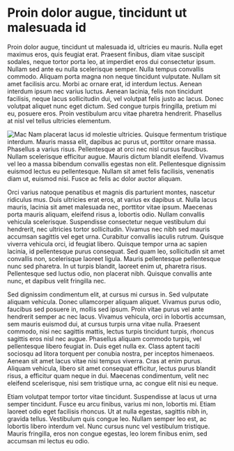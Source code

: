 # Proin dolor augue, tincidunt ut malesuada id
Proin dolor augue, tincidunt ut malesuada id, ultricies eu mauris. Nulla eget maximus eros, quis feugiat erat. Praesent finibus, diam vitae suscipit sodales, neque tortor porta leo, at imperdiet eros dui consectetur ipsum. Nullam sed ante eu nulla scelerisque semper. Nulla tempus convallis commodo. Aliquam porta magna non neque tincidunt vulputate. Nullam sit amet facilisis arcu. Morbi ac ornare erat, id interdum lectus. Aenean interdum ipsum nec varius luctus. Aenean lacinia, felis non tincidunt facilisis, neque lacus sollicitudin dui, vel volutpat felis justo ac lacus. Donec volutpat aliquet nunc eget dictum. Sed congue turpis fringilla, pretium mi eu, posuere eros. Proin vestibulum arcu vitae pharetra hendrerit. Phasellus at nisl vel tellus ultricies elementum.

![Mac](https://images.unsplash.com/photo-1593642532454-e138e28a63f4?ixlib=rb-1.2.1&dpr=2&auto=format&fit=crop&w=525&q=60 "Mac Title")
Nam placerat lacus id molestie ultricies. Quisque fermentum tristique interdum. Mauris massa elit, dapibus ac purus ut, porttitor ornare massa. Phasellus a varius risus. Pellentesque at orci nec nisl cursus faucibus. Nullam scelerisque efficitur augue. Mauris dictum blandit eleifend. Vivamus vel leo a massa bibendum convallis egestas non elit. Pellentesque dignissim euismod lectus eu pellentesque. Nullam sit amet felis facilisis, venenatis diam ut, euismod nisi. Fusce ac felis ac dolor auctor aliquam.

Orci varius natoque penatibus et magnis dis parturient montes, nascetur ridiculus mus. Duis ultricies erat eros, at varius ex dapibus ut. Nulla lacus mauris, lacinia sit amet malesuada nec, porttitor vitae ipsum. Maecenas porta mauris aliquam, eleifend risus a, lobortis odio. Nullam convallis vehicula scelerisque. Suspendisse consectetur neque vestibulum dui hendrerit, nec ultricies tortor sollicitudin. Vivamus nec nibh sed mauris accumsan sagittis vel eget urna. Curabitur convallis iaculis rutrum. Quisque viverra vehicula orci, id feugiat libero. Quisque tempor urna ac sapien lacinia, id pellentesque purus consequat. Sed quam leo, sollicitudin sit amet convallis non, scelerisque laoreet ligula. Mauris pellentesque pellentesque nunc sed pharetra. In ut turpis blandit, laoreet enim ut, pharetra risus. Pellentesque sed luctus odio, non placerat nibh. Quisque convallis ante nunc, et dapibus velit fringilla nec.

Sed dignissim condimentum elit, at cursus mi cursus in. Sed vulputate aliquam vehicula. Donec ullamcorper aliquam aliquet. Vivamus purus odio, faucibus sed posuere in, mollis sed ipsum. Proin vitae purus vel ante hendrerit semper ac nec lacus. Vivamus vehicula, orci in lobortis accumsan, sem mauris euismod dui, at cursus turpis urna vitae nulla. Praesent commodo, nisi nec sagittis mattis, lectus turpis tincidunt turpis, rhoncus sagittis eros nisl nec augue. Phasellus aliquam commodo turpis, vel pellentesque libero feugiat in. Duis eget nulla ex. Class aptent taciti sociosqu ad litora torquent per conubia nostra, per inceptos himenaeos. Aenean sit amet lacus vitae nisi tempus viverra. Cras at enim purus. Aliquam vehicula, libero sit amet consequat efficitur, lectus purus blandit risus, a efficitur quam neque in dui. Maecenas condimentum, velit nec eleifend scelerisque, nisi sem tristique urna, ac congue elit nisi eu neque.

Etiam volutpat tempor tortor vitae tincidunt. Suspendisse at lacus ut urna semper tincidunt. Fusce eu arcu finibus, varius mi non, lobortis mi. Etiam laoreet odio eget facilisis rhoncus. Ut at nulla egestas, sagittis nibh in, gravida tellus. Vestibulum quis congue leo. Nullam semper leo est, ac lobortis libero interdum vel. Nunc cursus nunc vel vestibulum tristique. Mauris fringilla, eros non congue egestas, leo lorem finibus enim, sed accumsan mi lectus eu odio.